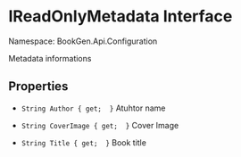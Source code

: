 # IReadOnlyMetadata Interface

Namespace: BookGen.Api.Configuration

 Metadata informations 

## Properties

* `String Author { get;  }`
     Atuhtor name 

* `String CoverImage { get;  }`
     Cover Image 

* `String Title { get;  }`
     Book title 


